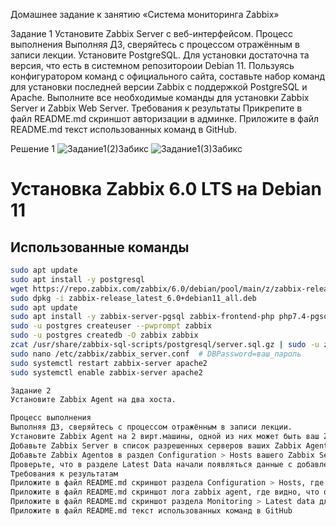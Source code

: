 Домашнее задание к занятию «Система мониторинга Zabbix»

Задание 1
Установите Zabbix Server с веб-интерфейсом.
Процесс выполнения
Выполняя ДЗ, сверяйтесь с процессом отражённым в записи лекции.
Установите PostgreSQL. Для установки достаточна та версия, что есть в системном репозитороии Debian 11.
Пользуясь конфигуратором команд с официального сайта, составьте набор команд для установки последней версии Zabbix с поддержкой PostgreSQL и Apache.
Выполните все необходимые команды для установки Zabbix Server и Zabbix Web Server.
Требования к результаты
Прикрепите в файл README.md скриншот авторизации в админке.
Приложите в файл README.md текст использованных команд в GitHub.

Решение 1
![Задание1(2)Забикс](https://github.com/user-attachments/assets/072f1c7f-2fa4-40c3-b4a9-fd9f2c1da63b)
![Задание1(3)Забикс](https://github.com/user-attachments/assets/ec0e2ad2-fde0-4d56-a08f-0b3a0f3993f0)
# Установка Zabbix 6.0 LTS на Debian 11

## Использованные команды

```bash
sudo apt update
sudo apt install -y postgresql
wget https://repo.zabbix.com/zabbix/6.0/debian/pool/main/z/zabbix-release/zabbix-release_latest_6.0+debian11_all.deb
sudo dpkg -i zabbix-release_latest_6.0+debian11_all.deb
sudo apt update
sudo apt install -y zabbix-server-pgsql zabbix-frontend-php php7.4-pgsql zabbix-apache-conf zabbix-sql-scripts
sudo -u postgres createuser --pwprompt zabbix
sudo -u postgres createdb -O zabbix zabbix
zcat /usr/share/zabbix-sql-scripts/postgresql/server.sql.gz | sudo -u zabbix psql zabbix
sudo nano /etc/zabbix/zabbix_server.conf  # DBPassword=ваш_пароль
sudo systemctl restart zabbix-server apache2
sudo systemctl enable zabbix-server apache2

Задание 2
Установите Zabbix Agent на два хоста.

Процесс выполнения
Выполняя ДЗ, сверяйтесь с процессом отражённым в записи лекции.
Установите Zabbix Agent на 2 вирт.машины, одной из них может быть ваш Zabbix Server.
Добавьте Zabbix Server в список разрешенных серверов ваших Zabbix Agentов.
Добавьте Zabbix Agentов в раздел Configuration > Hosts вашего Zabbix Servera.
Проверьте, что в разделе Latest Data начали появляться данные с добавленных агентов.
Требования к результатам
Приложите в файл README.md скриншот раздела Configuration > Hosts, где видно, что агенты подключены к серверу
Приложите в файл README.md скриншот лога zabbix agent, где видно, что он работает с сервером
Приложите в файл README.md скриншот раздела Monitoring > Latest data для обоих хостов, где видны поступающие от агентов данные.
Приложите в файл README.md текст использованных команд в GitHub
